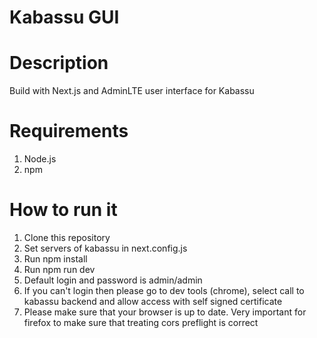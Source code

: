 # Kabassu GUI


# Description
Build with Next.js and AdminLTE user interface for Kabassu

# Requirements

1. Node.js
2. npm

# How to run it

1. Clone this repository
2. Set servers of kabassu in next.config.js
3. Run npm install
4. Run npm run dev
5. Default login and password is admin/admin
6. If you can't login then please go to dev tools (chrome), select call to kabassu backend and allow access with self signed certificate
7. Please make sure that your browser is up to date. Very important for firefox to make sure that treating cors preflight is correct
